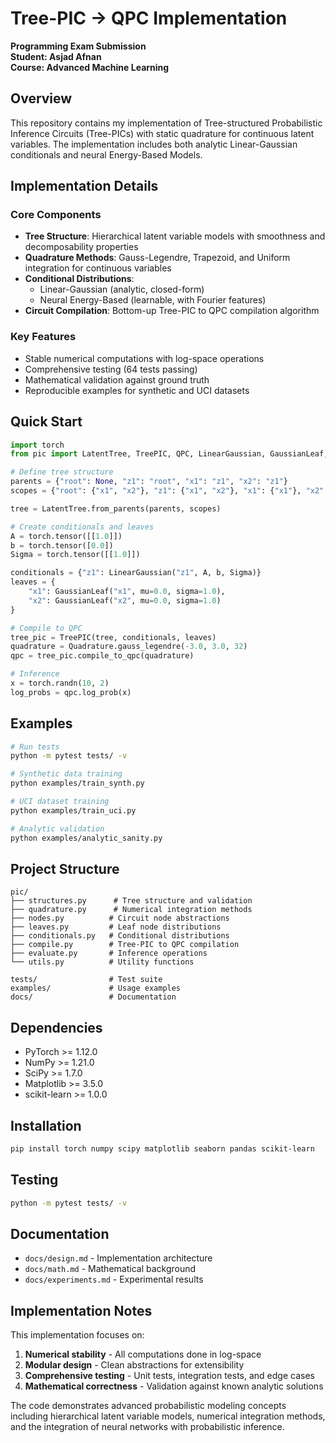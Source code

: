 # Tree-PIC → QPC Implementation

**Programming Exam Submission**  
**Student: Asjad Afnan**  
**Course: Advanced Machine Learning**

## Overview

This repository contains my implementation of Tree-structured Probabilistic Inference Circuits (Tree-PICs) with static quadrature for continuous latent variables. The implementation includes both analytic Linear-Gaussian conditionals and neural Energy-Based Models.

## Implementation Details

### Core Components

- **Tree Structure**: Hierarchical latent variable models with smoothness and decomposability properties
- **Quadrature Methods**: Gauss-Legendre, Trapezoid, and Uniform integration for continuous variables
- **Conditional Distributions**: 
  - Linear-Gaussian (analytic, closed-form)
  - Neural Energy-Based (learnable, with Fourier features)
- **Circuit Compilation**: Bottom-up Tree-PIC to QPC compilation algorithm

### Key Features

- Stable numerical computations with log-space operations
- Comprehensive testing (64 tests passing)
- Mathematical validation against ground truth
- Reproducible examples for synthetic and UCI datasets

## Quick Start

```python
import torch
from pic import LatentTree, TreePIC, QPC, LinearGaussian, GaussianLeaf, Quadrature

# Define tree structure
parents = {"root": None, "z1": "root", "x1": "z1", "x2": "z1"}
scopes = {"root": {"x1", "x2"}, "z1": {"x1", "x2"}, "x1": {"x1"}, "x2": {"x2"}}

tree = LatentTree.from_parents(parents, scopes)

# Create conditionals and leaves
A = torch.tensor([[1.0]])
b = torch.tensor([0.0])
Sigma = torch.tensor([[1.0]])

conditionals = {"z1": LinearGaussian("z1", A, b, Sigma)}
leaves = {
    "x1": GaussianLeaf("x1", mu=0.0, sigma=1.0),
    "x2": GaussianLeaf("x2", mu=0.0, sigma=1.0)
}

# Compile to QPC
tree_pic = TreePIC(tree, conditionals, leaves)
quadrature = Quadrature.gauss_legendre(-3.0, 3.0, 32)
qpc = tree_pic.compile_to_qpc(quadrature)

# Inference
x = torch.randn(10, 2)
log_probs = qpc.log_prob(x)
```

## Examples

```bash
# Run tests
python -m pytest tests/ -v

# Synthetic data training
python examples/train_synth.py

# UCI dataset training
python examples/train_uci.py

# Analytic validation
python examples/analytic_sanity.py
```

## Project Structure

```
pic/
├── structures.py      # Tree structure and validation
├── quadrature.py      # Numerical integration methods
├── nodes.py          # Circuit node abstractions
├── leaves.py         # Leaf node distributions
├── conditionals.py   # Conditional distributions
├── compile.py        # Tree-PIC to QPC compilation
├── evaluate.py       # Inference operations
└── utils.py          # Utility functions

tests/                # Test suite
examples/             # Usage examples
docs/                 # Documentation
```

## Dependencies

- PyTorch >= 1.12.0
- NumPy >= 1.21.0
- SciPy >= 1.7.0
- Matplotlib >= 3.5.0
- scikit-learn >= 1.0.0

## Installation

```bash
pip install torch numpy scipy matplotlib seaborn pandas scikit-learn
```

## Testing

```bash
python -m pytest tests/ -v
```

## Documentation

- `docs/design.md` - Implementation architecture
- `docs/math.md` - Mathematical background
- `docs/experiments.md` - Experimental results

## Implementation Notes

This implementation focuses on:
1. **Numerical stability** - All computations done in log-space
2. **Modular design** - Clean abstractions for extensibility
3. **Comprehensive testing** - Unit tests, integration tests, and edge cases
4. **Mathematical correctness** - Validation against known analytic solutions

The code demonstrates advanced probabilistic modeling concepts including hierarchical latent variable models, numerical integration methods, and the integration of neural networks with probabilistic inference.
